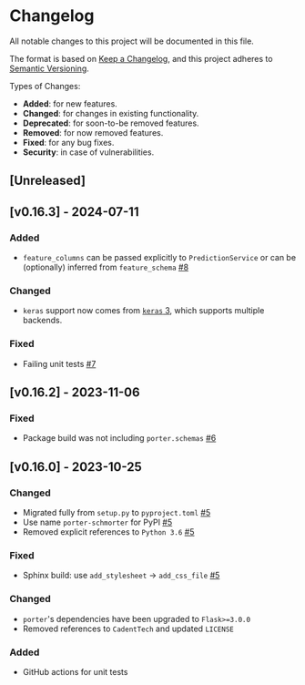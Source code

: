 # Changelog

All notable changes to this project will be documented in this file.

The format is based on [Keep a Changelog](https://keepachangelog.com/en/1.0.0/),
and this project adheres to [Semantic Versioning](https://semver.org/spec/v2.0.0.html).

Types of Changes:
- **Added**: for new features.
- **Changed**: for changes in existing functionality.
- **Deprecated**: for soon-to-be removed features.
- **Removed**: for now removed features.
- **Fixed**: for any bug fixes.
- **Security**: in case of vulnerabilities.

## [Unreleased]

## [v0.16.3] - 2024-07-11

### Added
- `feature_columns` can be passed explicitly to `PredictionService` or can be (optionally) inferred from `feature_schema` [#8](https://github.com/dantegates/porter/pull/8)

### Changed
- `keras` support now comes from [`keras` 3](https://keras.io/getting_started/#installing-keras-3), which supports multiple backends.

### Fixed
- Failing unit tests [#7](https://github.com/dantegates/porter/pull/7)

## [v0.16.2] - 2023-11-06

### Fixed
- Package build was not including `porter.schemas` [#6](https://github.com/dantegates/porter/pull/6)

## [v0.16.0] - 2023-10-25

### Changed
- Migrated fully from `setup.py` to `pyproject.toml` [#5](https://github.com/dantegates/porter/pull/5)
- Use name `porter-schmorter` for PyPI [#5](https://github.com/dantegates/porter/pull/5)
- Removed explicit references to `Python 3.6` [#5](https://github.com/dantegates/porter/pull/5)

### Fixed
- Sphinx build: use `add_stylesheet` -> `add_css_file` [#5](https://github.com/dantegates/porter/pull/5)

### Changed
- `porter`'s dependencies have been upgraded to `Flask>=3.0.0`
- Removed references to `CadentTech` and updated `LICENSE`

### Added
- GitHub actions for unit tests
